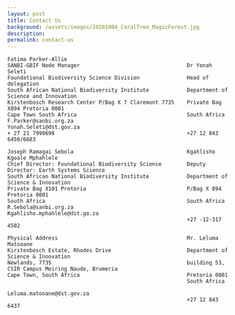 ```yaml
---
layout: post
title: Contact Us
background: /assets/images/20201004_CoralTree_MagicForest.jpg
description:
permalink: contact-us
---
```

                                                       
         
    Fatima Parker-Allie                                             
    SANBI-GBIF Node Manager                                  Dr Yonah Seleti
    Foundational Biodiversity Science Division               Head of delegation
    South African National Biodiversity Institute            Department of Science and Innovation
    Kirstenbosch Research Center P/Bag X 7 Claremont 7735    Private Bag X894 Pretoria 0001
    Cape Town South Africa                                   South Africa
    F.Parker@sanbi.org.za                                    Yonah.Seleti@dst.gov.za
    + 27 21 7998698                                          +27 12 843 6450/6683
                                                
    Joseph Ramagai Sebola                                    Kgahlisho Kgoale Mphahlele                                           
    Chief Director: Foundational Biodiversity Science        Deputy Director: Earth Systems Science
    South African National Biodiversity Institute            Department of Science & Innovation
    Private Bag X101 Pretoria                                P/Bag X 894 Pretoria 0001
    South Africa                                             South Africa
    R.Sebola@sanbi.org.za                                    Kgahlisho.mphahlele@dst.go.za
                                                             +27 -12-317 4502
         
    Physical Address                                         Mr. Leluma Matooane                                             
    Kirstenbosch Estate, Rhodes Drive                        Department of Science & Innovation
    Newlands, 7735                                           building 53, CSIR Campus Meiring Naude, Brumeria
    Cape Town, South Africa                                  Pretoria 0001             
                                                             South Africa
                                                             Leluma.matooane@dst.gov.za
                                                             +27 12 843 6437
